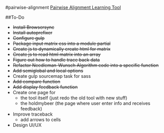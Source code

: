 #pairwise-alignment
[Pairwise Alignment Learning Tool](http://carlosesilva.github.io/pairwise-alignment/)

##To-Do
* ~~Install Browsersync~~
* ~~Install autoprefixer~~
* ~~Configure gulp~~
* ~~Package input matrix css into a module partial~~
* ~~Create js to dynamically create html for matrix~~
* ~~Create js to read html matrix into an array~~
* ~~Figure out how to handle trace back data~~
* ~~Refactor Needleman-Wunsch Algorithm code into a specific function~~
* ~~Add semiglobal and local options~~
* Create gulp sourcemap task for sass 
* ~~Add compare function~~
* ~~Add display feedback function~~
* Create one page for
    - the tool itself (just redo the old tool with new stuff)
    - the holdmybeer (the page where user enter info and receives feedback) 
* Improve traceback
    - add arrows to cells
* Design UI/UX
